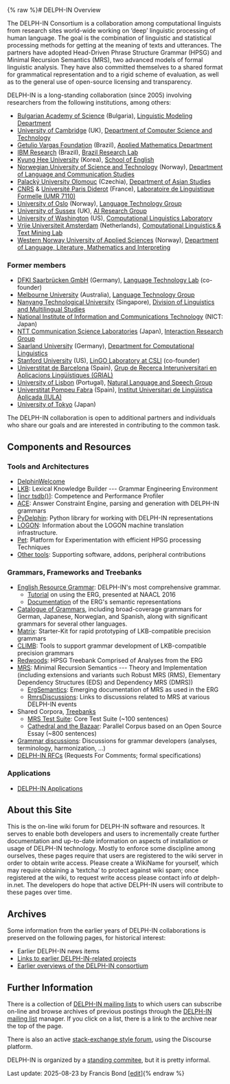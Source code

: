{% raw %}# DELPH-IN Overview

The DELPH-IN Consortium is a collaboration among computational linguists
from research sites world-wide working on ‘deep’ linguistic processing
of human language. The goal is the combination of linguistic and
statistical processing methods for getting at the meaning of texts and
utterances. The partners have adopted Head-Driven Phrase Structure
Grammar (HPSG) and Minimal Recursion Semantics (MRS), two advanced
models of formal linguistic analysis. They have also committed
themselves to a shared format for grammatical representation and to a
rigid scheme of evaluation, as well as to the general use of open-source
licensing and transparency.

DELPH-IN is a long-standing collaboration (since 2005) involving
researchers from the following institutions, among others:

- [Bulgarian Academy of Science](http://www.bas.bg/) (Bulgaria),
[Linguistic Modeling Department](http://lml.bas.bg/)
- [University of Cambridge](http://www.cam.ac.uk/) (UK), [Department
of Computer Science and Technology](http://www.cst.cam.ac.uk/)
- [Getulio Vargas Foundation](https://portal.fgv.br) (Brazil), [Applied
Mathematics Department](https://emap.fgv.br)
- [IBM Research](https://www.research.ibm.com/) (Brazil), [Brazil
Research Lab](https://www.ibm.com/blogs/research/category/ibmres-bra/)
- [Kyung Hee University](http://www.kyunghee.ac.kr/) (Korea),
[School of English](http://khenglish.khu.ac.kr/)
- [Norwegian University of Science and
Technology](http://www.ntnu.no/) (Norway), [Department of Language
and Communication Studies](http://mime.hf.ntnu.no/hf/isk/)
- [Palacký University Olomouc](https://www.upol.cz/en/) (Czechia),
[Department of Asian Studies](https://kas.upol.cz/en/)
- [CNRS](http://www.cnrs.fr/) & [Université Paris
Diderot](http://www.univ-paris-diderot.fr/) (France), [Laboratoire
de Linguistique Formelle (UMR 7110)](http://www.llf.cnrs.fr/)
- [University of Oslo](http://www.uio.no/) (Norway), [Language
Technology
Group](http://www.mn.uio.no/ifi/english/research/groups/ltg/)
- [University of Sussex](http://www.sussex.ac.uk/) (UK), [AI
Research Group](https://www.sussex.ac.uk/research/centres/ai-research-group/)
- [University of Washington](http://www.washington.edu/) (US),
[Computational Linguistics Laboratory](http://www.washington.edu/)
- [Vrije Universiteit Amsterdam](https://vu.nl/en/) (Netherlands), [Computational Linguistics & Text Mining Lab](http://www.cltl.nl/)
- [Western Norway University of Applied Sciences](https://www.hvl.no/en) (Norway), [Department of Language, Literature, Mathematics and Interpreting](https://www.hvl.no/en/about/management/faculty-of-education-arts-and-sports/department-of-language-literature-mathematics-and-interpreting/)

### Former members

- [DFKI Saarbrücken GmbH](http://www.dfki.de/) (Germany), [Language
Technology Lab](http://www.dfki.de/lt/) (co-founder)
- [Melbourne University](http://www.unimelb.edu.au/) (Australia),
[Language Technology Group](http://www.cs.mu.oz.au/research/lt/)
- [Nanyang Technological University](http://www.ntu.edu.sg/)
(Singapore), [Division of Linguistics and Multilingual
Studies](http://www.ntu.edu.sg/HSS/Linguistics/)
- [National Institute of Information and Communications Technology](https://www.nict.go.jp/en/) (NICT: Japan)
- [NTT Communication Science
Laboratories](http://www.kecl.ntt.co.jp/) (Japan),
[Interaction Research Group](http://www.kecl.ntt.co.jp/icl/icl/interaction_research.html)
- [Saarland University](http://www.uni-saarland.de/) (Germany),
[Department for Computational
Linguistics](http://www.coli.uni-sb.de/)
- [Stanford University](http://www.stanford.edu/) (US), [LinGO
Laboratory at CSLI](http://lingo.stanford.edu/) (co-founder)
- [Universtitat de Barcelona](http://www.ub.edu/) (Spain), [Grup de
Recerca Interuniversitari en Aplicacions Lingüístiques
(GRIAL)](http://grial.uab.es/)
- [University of Lisbon](http://www.ul.pt/) (Portugal), [Natural
Language and Speech Group](http://nlx.di.fc.ul.pt/)
- [Universtitat Pompeu Fabra](http://www.upf.edu/) (Spain), [Institut
Universitari de Lingüística Aplicada
(IULA)](http://www.iula.upf.edu/)
- [University of Tokyo](https://www.u-tokyo.ac.jp/en/) (Japan)

The DELPH-IN collaboration is open to additional partners and individuals
who share our goals and are interested in contributing to the common task.

## Components and Resources

### Tools and Architectures

- [DelphinWelcome](https://delph-in.github.io/docs/home/DelphinWelcome)
- [LKB](https://delph-in.github.io/docs/tools/LkbTop): Lexical Knowledge Builder --- Grammar Engineering
Environment
- [\[incr tsdb()](https://delph-in.github.io/docs/tools/ItsdbTop)\]: Competence and Performance Profiler
- [ACE](https://delph-in.github.io/docs/tools/AceTop): Answer Constraint Engine, parsing and generation
with DELPH-IN grammars
- [PyDelphin](https://delph-in.github.io/docs/tools/PyDelphinTop): Python library for working with
DELPH-IN representations
- [LOGON](https://delph-in.github.io/docs/tools/LogonTop): Information about the LOGON machine translation
infrastructure.
- [Pet](https://delph-in.github.io/docs/garage/PetTop): Platform for Experimentation with efficient HPSG
processing Techniques
- [Other tools](https://delph-in.github.io/docs/tools/ToolsTop): Supporting software, addons, peripheral
contributions

### Grammars, Frameworks and Treebanks

- [English Resource Grammar](https://delph-in.github.io/docs/erg/ErgTop): DELPH-IN's most comprehensive
grammar.
  - [Tutorial](https://delph-in.github.io/docs/howto/ErsTutorial) on using the ERG, presented at NAACL
2016
  - [Documentation](https://delph-in.github.io/docs/erg/ErgSemantics) of the ERG's semantic
representations
- [Catalogue of Grammars](https://delph-in.github.io/docs/grammars/GrammarCatalogue), including
broad-coverage grammars for German, Japanese, Norwegian, and
Spanish, along with significant grammars for several other
languages.
- [Matrix](https://delph-in.github.io/docs/matrix/MatrixTop): Starter-Kit for rapid prototyping of
LKB-compatible precision grammars
- [CLIMB](https://delph-in.github.io/docs/garage/ClimbTop): Tools to support grammar development of
LKB-compatible precision grammars
- [Redwoods](https://delph-in.github.io/docs/garage/RedwoodsTop): HPSG Treebank Comprised of Analyses
from the ERG
- [MRS](https://delph-in.github.io/docs/tools/RmrsTop): Minimal Recursion Semantics --- Theory and
Implementation (including extensions and variants such Robust MRS
(RMS), Elementary Dependency Structures (EDS) and Dependency MRS
(DMRS))
  - [ErgSemantics](https://delph-in.github.io/docs/erg/ErgSemantics): Emerging documentation of MRS
as used in the ERG
  - [RmrsDiscussions](https://delph-in.github.io/docs/tools/RmrsDiscussions): Links to discussions
related to MRS at various DELPH-IN events
- Shared Corpora, [Treebanks](https://delph-in.github.io/docs/tools/TreebankingTop)
  - [MRS Test Suite](https://delph-in.github.io/docs/grammars/MatrixMrsTestSuite): Core Test Suite (\~100
sentences)
  - [Cathedral and the Bazaar](https://delph-in.github.io/docs/grammars/MatrixMrsCatb): Parallel Corpus
based on an Open Source Essay (\~800 sentences)
- [Grammar discussions](https://delph-in.github.io/docs/garage/GrammarDiscussionsTop): Discussions for
grammar developers (analyses, terminology, harmonization, …)
- [DELPH-IN RFCs](https://delph-in.github.io/docs/tools/DelphinRFCs) (Requests For Comments; formal
specifications)

### Applications

- [DELPH-IN Applications](https://delph-in.github.io/docs/home/DelphinApplications)

## About this Site

This is the on-line wiki forum for DELPH-IN software and resources. It
serves to enable both developers and users to incrementally create
further documentation and up-to-date information on aspects of
installation or usage of DELPH-IN technology. Mostly to enforce some
discipline among ourselves, these pages require that users are
registered to the wiki server in order to obtain write access. Please
create a WikiName for yourself, which may require obtaining
a ‘textcha’ to protect against wiki spam; once registered at the wiki,
to request write access please contact info *at* delph-in.net. The
developers do hope that active DELPH-IN users will contribute to these
pages over time.

## Archives

Some information from the earlier years of DELPH-IN collaborations is
preserved on the following pages, for historical interest:

- Earlier DELPH-IN news items
- [Links to earlier DELPH-IN-related projects](https://delph-in.github.io/docs/home/OldProjects)
- [Earlier overviews of the DELPH-IN consortium](https://delph-in.github.io/docs/garage/OldOverviews)

## Further Information

There is a collection of [DELPH-IN mailing
lists](http://lists.delph-in.net/) to which users can subscribe on-line
and browse archives of previous postings through the [DELPH-IN mailing
list](http://lists.delph-in.net/) manager. If you click on a list, there
is a link to the archive near the top of the page.

There is also an active [stack-exchange style
forum](http://discourse.delph-in.net), using the Discourse platform.

DELPH-IN is organized by a [standing commitee](https://delph-in.github.io/docs/summits/StandingCommitteeGroup/), but it is pretty informal.

Last update: 2025-08-23 by Francis Bond [[edit](https://github.com/delph-in/docs/wiki/Home/_edit)]{% endraw %}